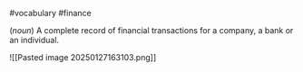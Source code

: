 #vocabulary #finance

(*noun*)
A complete record of financial transactions for a company, a bank or an individual.

![[Pasted image 20250127163103.png]]